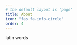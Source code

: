 ```yaml
---
# the default layout is 'page'
title: About
icon: "fas fa-info-circle"
order: 4
---
```


latin words